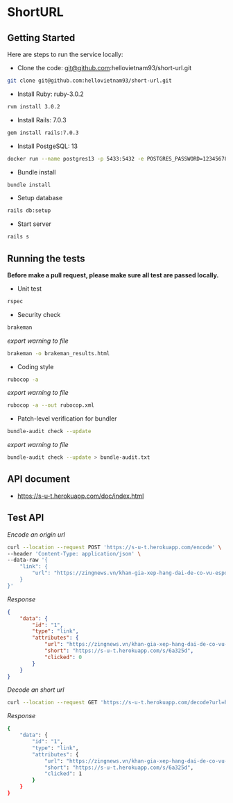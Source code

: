 # ShortURL

## Getting Started

Here are steps to run the service locally:
*  Clone the code: git@github.com:hellovietnam93/short-url.git

```bash
git clone git@github.com:hellovietnam93/short-url.git
```

*  Install Ruby: ruby-3.0.2

```bash
rvm install 3.0.2
```

*  Install Rails: 7.0.3

```bash
gem install rails:7.0.3
```

*  Install PostgeSQL: 13

```bash
docker run --name postgres13 -p 5433:5432 -e POSTGRES_PASSWORD=12345678 -v pg-data:/var/lib/postgresql/data -d postgres:13
```

*  Bundle install

```bash
bundle install
```

*  Setup database

```bash
rails db:setup
```
*  Start server

```bash
rails s
```

## Running the tests

**Before make a pull request, please make sure all test are passed locally.**

*  Unit test

```bash
rspec
```

*  Security check

```bash
brakeman
```

*export warning to file*

```bash
brakeman -o brakeman_results.html
```

*  Coding style

```bash
rubocop -a
```

*export warning to file*

```bash
rubocop -a --out rubocop.xml
```

*  Patch-level verification for bundler

```bash
bundle-audit check --update
```

*export warning to file*

```bash
bundle-audit check --update > bundle-audit.txt
```

## API document

- https://s-u-t.herokuapp.com/doc/index.html

## Test API

*Encode an origin url*

```bash
curl --location --request POST 'https://s-u-t.herokuapp.com/encode' \
--header 'Content-Type: application/json' \
--data-raw '{
    "link": {
        "url": "https://zingnews.vn/khan-gia-xep-hang-dai-de-co-vu-esports-o-sea-games-31-post1319504.html#zingweb_home_sectionfeatured1"
    }
}'
```

*Response*

```json
{
    "data": {
        "id": "1",
        "type": "link",
        "attributes": {
            "url": "https://zingnews.vn/khan-gia-xep-hang-dai-de-co-vu-esports-o-sea-games-31-post1319504.html#zingweb_home_sectionfeatured1",
            "short": "https://s-u-t.herokuapp.com/s/6a325d",
            "clicked": 0
        }
    }
}
```

*Decode an short url*
```bash
curl --location --request GET 'https://s-u-t.herokuapp.com/decode?url=https://s-u-t.herokuapp.com/s/ed16d1'
```

*Response*

```bash
{
    "data": {
        "id": "1",
        "type": "link",
        "attributes": {
            "url": "https://zingnews.vn/khan-gia-xep-hang-dai-de-co-vu-esports-o-sea-games-31-post1319504.html#zingweb_home_sectionfeatured1",
            "short": "https://s-u-t.herokuapp.com/s/6a325d",
            "clicked": 1
        }
    }
}
```
